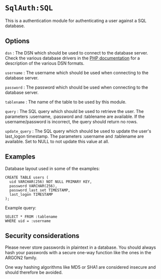 `SqlAuth:SQL`
=============

This is a authentication module for authenticating a user against a SQL database.


Options
-------

`dsn`
:   The DSN which should be used to connect to the database server.
    Check the various database drivers in the [PHP documentation](http://php.net/manual/en/pdo.drivers.php) for a description of the various DSN formats.

`username`
:   The username which should be used when connecting to the database server.


`password`
:   The password which should be used when connecting to the database server.

`tablename`
:   The name of the table to be used by this module.

`query`
:   The SQL query which should be used to retrieve the user.
    The parameters :username, :password and :tablename are available.
    If the username/password is incorrect, the query should return no rows.

`update_query`
:   The SQL query which should be used to update the user's last_logon timestamp.
    The parameters :username and :tablename are available.
    Set to NULL to not update this value at all.

Examples
--------

Database layout used in some of the examples:

    CREATE TABLE users (
      uid VARCHAR(256) NOT NULL PRIMARY KEY,
      password VARCHAR(256),
      password_last_set TIMESTAMP,
      last_logon TIMESTAMP
    );

Example query:

    SELECT * FROM :tablename
    WHERE uid = :username

Security considerations
-----------------------

Please never store passwords in plaintext in a database. You should always hash your passwords with a secure one-way
function like the ones in the ARGON2 family.
	
One way hashing algorithms like MD5 or SHA1 are considered insecure and should therefore be avoided.
